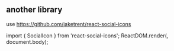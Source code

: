 ## another library

use 
https://github.com/jaketrent/react-social-icons


 
import { SocialIcon } from 'react-social-icons';
ReactDOM.render(<SocialIcon url="https://twitter.com/jaketrent" />, document.body);